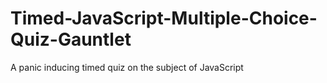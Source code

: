 # Timed-JavaScript-Multiple-Choice-Quiz-Gauntlet
A panic inducing timed quiz on the subject of JavaScript
